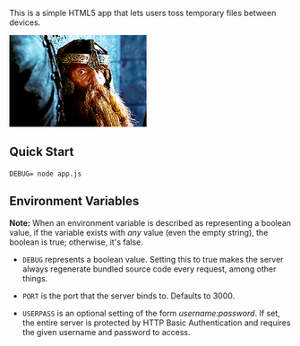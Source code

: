 This is a simple HTML5 app that lets users toss temporary
files between devices.

<img src="https://raw.githubusercontent.com/toolness/toss-me/master/static/toss-me.gif">

## Quick Start

```
DEBUG= node app.js
```

## Environment Variables

**Note:** When an environment variable is described as representing a
boolean value, if the variable exists with *any* value (even the empty
string), the boolean is true; otherwise, it's false.

* `DEBUG` represents a boolean value. Setting this to true makes the server
  always regenerate bundled source code every request, among other things.

* `PORT` is the port that the server binds to. Defaults to 3000.

* `USERPASS` is an optional setting of the form *username:password*. If
  set, the entire server is protected by HTTP Basic Authentication
  and requires the given username and password to access.
